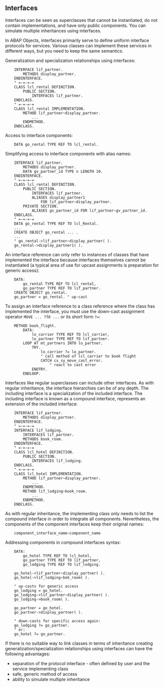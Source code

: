 ## Interfaces

Interfaces can be seen as superclasses that cannot be instantiated, do not contain implementations, and have only public components. You can simulate multiple inheritances using interfaces.

In ABAP Objects, interfaces primarily serve to define uniform interface protocols for services. Various classes can implement these services in different ways, but you need to keep the same semantics.

Generalization and specialization relationships using interfaces:
```
	INTERFACE lif_partner.
		METHODS display_partner.
	ENDINTERFACE.
	" =-=-=-=
	CLASS lcl_rental DEFINITION.
		PUBLIC SECTION.
			INTERFACES lif_partner.
	ENDCLASS.
	" =-=-=-=
	CLASS lcl_rental IMPLEMENTATION.
		METHOD lif_partner~display_partner.
			...
		ENDMETHOD.
	ENDCLASS.
```

Access to interface components:
```
	DATA go_rental TYPE REF TO lcl_rental.
```

Simplifying access to interface components with alias names:
```
	INTERFACE lif_partner.
		METHODS display_partner.
		DATA gv_partner_id TYPE n LENGTH 10.
	ENDINTERFACE.
	" =-=-=-=
	CLASS lcl_rental DEFINITION.
		PUBLIC SECTION.
			INTERFACES lif_partner.
			ALIASES display_partner1
				FOR lif_partner~display_partner.
		PRIVATE SECTION.
			ALIASES gv_partner_id FOR lif_partner~gv_partner_id.
	ENDCLASS.
	" =-=-=-=
	DATA go_rental TYPE REF TO lcl_Rental.
	...
	CREATE OBJECT go_rental ... .
	...
	" go_rental->lif_partner~display_partner( ).
	go_rental->display_partner1( ).
```

An interface reference can only refer to instances of classes that have implemented the interface because interfaces themselves cannot be instantiated (a typical area of use for upcast assignments is preparation for generic access):
```
	DATA:
		go_rental TYPE REF TO lcl_rental,
		go_partner TYPE REF TO lif_partner.
	CREATE OBJECT go_rental.
	go_partner = go_rental. " up-cast
```

To assign an interface reference to a class reference where the class has implemented the interface, you must use the down-cast assignment operator `MOVE ... ?TO ...` or its short form `?=`:
```
	METHOD book_flight.
		DATA:
			lo_carrier TYPE REF TO lcl_carrier,
			lo_partner TYPE REF TO lif_partner.
		LOOP AT mt_partners INTO lo_partner.
			TRY.
				lo_carrier ?= lo_partner.
				" call method of lcl_carrier to book flight
				CATCH cx_sy_move_cast_error.
					" react to cast error
			ENDTRY.
		ENDLOOP.
```

Interfaces like regular superclasses can include other interfaces. As with regular inheritance, the interface hierarchies can be of any depth. The including interface is a specialization of the included interface. The including interface is known as a compound interface, represents an extension of the included interface:
```
	INTERFACE lif_partner.
		METHODS display_partner.
	ENDINTERFACE.
	" =-=-=-=
	INTERFACE lif_lodging.
		INTERFACES lif_partner.
		METHODS book_room.
	ENDINTERFACE.
	" =-=-=-=
	CLASS lcl_hotel DEFINITION.
		PUBLIC SECTION.
			INTERFACES lif_lodging.
	ENDCLASS.
	" =-=-=-=
	CLASS lcl_hotel IMPLEMENTATION.
		METHOD lif_partner~display_partner.
			...
		ENDMETHOD.
		METHOD lif_lodging~book_room.
			...
		ENDMETHOD.
	ENDCLASS.
```

As with regular inheritance, the implementing class only needs to list the compound interface in order to integrate all components. Nevertheless, the components of the component interfaces keep their original names:
```
	component_interface_name~component_name
```

Addressing components in compound interfaces syntax:
```
	DATA:
		go_hotel TYPE REF TO lcl_hotel,
		go_partner TYPE REF TO lif_partner,
		go_lodging TYPE REF TO lif_lodging.

	go_hotel->lif_partner~display_partner( ).
	go_hotel->lif_lodging~bok_room( ).

	" up-casts for generic access
	go_lodging = go_hotel.
	go_lodging->lif_partner~display_partner( ).
	go_lodging->book_room( ).

	go_partner = go_hotel.
	go_partner->display_partner( ).

	" down-casts for specific access again:
	go_lodging ?= go_partner.
	" or:
	go_hotel ?= go_partner.
```

If there is no suitable way to link classes in terms of inheritance creating generalization/specialization relationships using interfaces can have the following advantages:
* separation of the protocol interface - often defined by user and the service implementing class
* safe, generic method of access
* ability to simulate multiple inheritance
